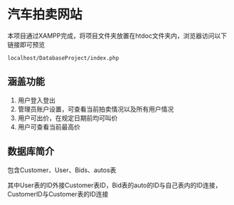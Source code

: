 # 汽车拍卖网站
本项目通过XAMPP完成，将项目文件夹放置在htdoc文件夹内，浏览器访问以下链接即可预览

```localhost/DatabaseProject/index.php```

## 涵盖功能
1. 用户登入登出
2. 管理员账户设置，可查看当前拍卖情况以及所有用户情况
3. 用户可出价，在规定日期前均可叫价
4. 用户可查看当前最高价

## 数据库简介
包含Customer、User、Bids、autos表

其中User表的ID外接Customer表ID，Bid表的auto的ID与自己表内的ID连接，CustomerID与Customer表的ID连接